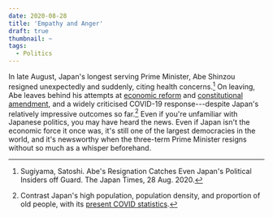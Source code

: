 ```yaml
---
date: 2020-08-28
title: 'Empathy and Anger'
draft: true
thumbnail: ~
tags:
  - Politics
---
```


In late August, Japan's longest serving Prime Minister, Abe Shinzou resigned unexpectedly and suddenly, citing health concerns.[^1] On leaving, Abe leaves behind his attempts at [economic reform](https://www.japan.go.jp/abenomics/index.html) and [constitutional amendment](https://www.japantimes.co.jp/news/2019/11/21/national/politics-diplomacy/abe-constitution-hits-roadblock/), and a widely criticised COVID-19 response---despite Japan's relatively impressive outcomes so far.[^2] Even if you're unfamiliar with Japanese politics, you may have heard the news. Even if Japan isn't the economic force it once was, it's still one of the largest democracies in the world, and it's newsworthy when the three-term Prime Minister resigns without so much as a whisper beforehand.

[^1]: Sugiyama, Satoshi. Abe's Resignation Catches Even Japan's Political Insiders off Guard. The Japan Times, 28 Aug. 2020.
[^2]: Contrast Japan's high population, population density, and proportion of old people, with its [present COVID statistics](https://mainichi.jp/english/covid19).